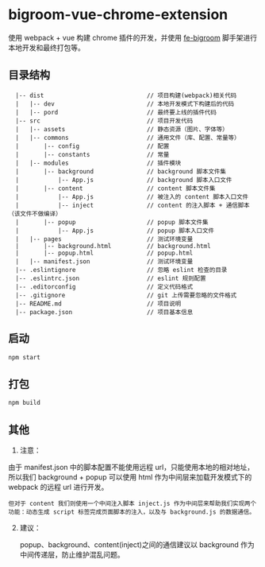 # bigroom-vue-chrome-extension
使用 webpack + vue 构建 chrome 插件的开发，并使用 [fe-bigroom](https://github.com/fe-bigroom/bigroom-cli) 脚手架进行本地开发和最终打包等。

## 目录结构
```
  |-- dist                             // 项目构建(webpack)相关代码
  |   |-- dev                          // 本地开发模式下构建后的代码
  |   |-- pord                         // 最终要上线的插件代码
  |-- src                              // 项目开发代码
  |   |-- assets                       // 静态资源（图片、字体等）
  |   |-- commons                      // 通用文件（库、配置、常量等）
  |       |-- config                   // 配置
  |       |-- constants                // 常量
  |   |-- modules                      // 插件模块
  |       |-- background               // background 脚本文件集
  |           |-- App.js               // background 脚本入口文件
  |       |-- content                  // content 脚本文件集
  |           |-- App.js               // 被注入的 content 脚本入口文件
  |           |-- inject               // content 的注入脚本 + 通信脚本（该文件不做编译）
  |       |-- popup                    // popup 脚本文件集
  |           |-- App.js               // popup 脚本入口文件
  |   |-- pages                        // 测试环境变量
  |       |-- background.html          // background.html
  |       |-- popup.html               // popup.html
  |   |-- manifest.json                // 测试环境变量
  |-- .eslintignore                    // 忽略 eslint 检查的目录
  |-- .eslintrc.json                   // eslint 规则配置
  |-- .editorconfig                    // 定义代码格式
  |-- .gitignore                       // git 上传需要忽略的文件格式
  |-- README.md                        // 项目说明
  |-- package.json                     // 项目基本信息
```

## 启动
```bash
npm start
```

## 打包
```bash
npm build
```

## 其他

1. 注意：

  由于 manifest.json 中的脚本配置不能使用远程 url，只能使用本地的相对地址，所以我们 background + popup 可以使用 html 作为中间层来加载开发模式下的 webpack 的远程 url 进行开发。

	但对于 content 我们则使用一个中间注入脚本 inject.js 作为中间层来帮助我们实现两个功能：动态生成 script 标签完成页面脚本的注入，以及与 background.js 的数据通信。

2. 建议：

	popup、background、content(inject)之间的通信建议以 background 作为中间传递层，防止维护混乱问题。
